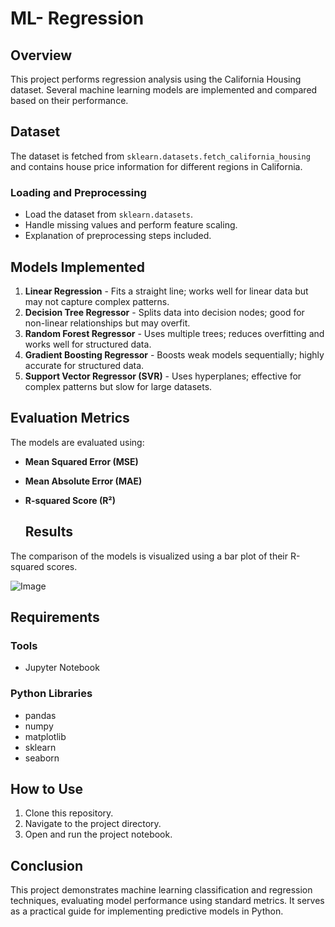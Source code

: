 # ML- Regression

## Overview
This project performs regression analysis using the California Housing dataset. Several machine learning models are implemented and compared based on their performance.

## Dataset
The dataset is fetched from `sklearn.datasets.fetch_california_housing` and contains house price information for different regions in California.

### Loading and Preprocessing
- Load the dataset from `sklearn.datasets`.
- Handle missing values and perform feature scaling.
- Explanation of preprocessing steps included.

## Models Implemented
1. **Linear Regression** - Fits a straight line; works well for linear data but may not capture complex patterns.
2. **Decision Tree Regressor** - Splits data into decision nodes; good for non-linear relationships but may overfit.
3. **Random Forest Regressor** - Uses multiple trees; reduces overfitting and works well for structured data.
4. **Gradient Boosting Regressor** - Boosts weak models sequentially; highly accurate for structured data.
5. **Support Vector Regressor (SVR)** - Uses hyperplanes; effective for complex patterns but slow for large datasets.

## Evaluation Metrics
The models are evaluated using:
- **Mean Squared Error (MSE)**
- **Mean Absolute Error (MAE)**
- **R-squared Score (R²)**

  ## Results
The comparison of the models is visualized using a bar plot of their R-squared scores.

![Image](https://github.com/user-attachments/assets/07e9b29d-ec3b-4737-8815-3baa5876ad69)


## Requirements

### Tools
- Jupyter Notebook

### Python Libraries
- pandas
- numpy
- matplotlib
- sklearn
- seaborn

## How to Use
1. Clone this repository.
2. Navigate to the project directory.
3. Open and run the project notebook.

## Conclusion
This project demonstrates machine learning classification and regression techniques, evaluating model performance using standard metrics. It serves as a practical guide for implementing predictive models in Python.
